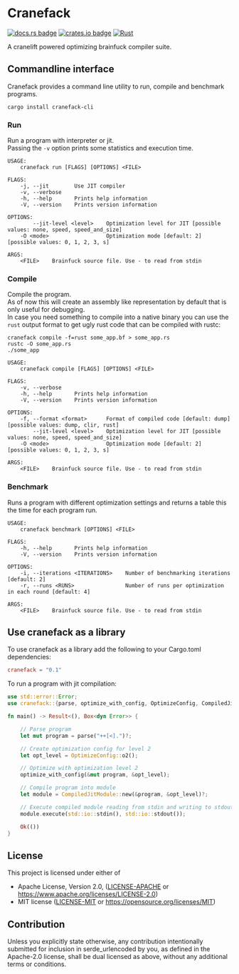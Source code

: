 # Cranefack

[![docs.rs badge](https://docs.rs/cranefack/badge.svg)](https://docs.rs/cranefack/)
[![crates.io badge](https://img.shields.io/crates/v/cranefack.svg)](https://crates.io/crates/cranefack/)
[![Rust](https://github.com/vstroebel/cranefack/actions/workflows/rust.yml/badge.svg)](https://github.com/vstroebel/cranefack/actions/workflows/rust.yml)

A cranelift powered optimizing brainfuck compiler suite.

## Commandline interface

Cranefack provides a command line utility to run, compile and benchmark programs.

```shell
cargo install cranefack-cli
```

### Run

Run a program with interpreter or jit.<br>
Passing the `-v` option prints some statistics and execution time.

```text
USAGE:
    cranefack run [FLAGS] [OPTIONS] <FILE>

FLAGS:
    -j, --jit        Use JIT compiler
    -v, --verbose    
    -h, --help       Prints help information
    -V, --version    Prints version information

OPTIONS:
        --jit-level <level>    Optimization level for JIT [possible values: none, speed, speed_and_size]
    -O <mode>                  Optimization mode [default: 2]  [possible values: 0, 1, 2, 3, s]

ARGS:
    <FILE>    Brainfuck source file. Use - to read from stdin
```

### Compile

Compile the program.<br>
As of now this will create an assembly like representation by default that is only useful for debugging.<br>
In case you need something to compile into a native binary you can use the `rust` output format to get ugly rust code
that can be compiled with rustc:

```shell
cranefack compile -f=rust some_app.bf > some_app.rs
rustc -O some_app.rs
./some_app
```

```text
USAGE:
    cranefack compile [FLAGS] [OPTIONS] <FILE>

FLAGS:
    -v, --verbose    
    -h, --help       Prints help information
    -V, --version    Prints version information

OPTIONS:
    -f, --format <format>      Format of compiled code [default: dump]  [possible values: dump, clir, rust]
        --jit-level <level>    Optimization level for JIT [possible values: none, speed, speed_and_size]
    -O <mode>                  Optimization mode [default: 2]  [possible values: 0, 1, 2, 3, s]

ARGS:
    <FILE>    Brainfuck source file. Use - to read from stdin
```

### Benchmark

Runs a program with different optimization settings and returns a table this the time for each program run.

```text
USAGE:
    cranefack benchmark [OPTIONS] <FILE>

FLAGS:
    -h, --help       Prints help information
    -V, --version    Prints version information

OPTIONS:
    -i, --iterations <ITERATIONS>    Number of benchmarking iterations [default: 2]
    -r, --runs <RUNS>                Number of runs per optimization in each round [default: 4]

ARGS:
    <FILE>    Brainfuck source file. Use - to read from stdin
```

## Use cranefack as a library

To use cranefack as a library add the following to your Cargo.toml dependencies:

```toml
cranefack = "0.1"
```

To run a program with jit compilation:

```rust
use std::error::Error;
use cranefack::{parse, optimize_with_config, OptimizeConfig, CompiledJitModule};

fn main() -> Result<(), Box<dyn Error>> {

    // Parse program
    let mut program = parse("++[<].")?;

    // Create optimization config for level 2
    let opt_level = OptimizeConfig::o2();

    // Optimize with optimization level 2
    optimize_with_config(&mut program, &opt_level);

    // Compile program into module
    let module = CompiledJitModule::new(&program, &opt_level)?;

    // Execute compiled module reading from stdin and writing to stdout
    module.execute(std::io::stdin(), std::io::stdout());

    Ok(())
}
```

## License

This project is licensed under either of

* Apache License, Version 2.0, ([LICENSE-APACHE](LICENSE-APACHE) or https://www.apache.org/licenses/LICENSE-2.0)
* MIT license ([LICENSE-MIT](LICENSE-MIT) or https://opensource.org/licenses/MIT)

## Contribution

Unless you explicitly state otherwise, any contribution intentionally submitted for inclusion in serde_urlencoded by
you, as defined in the Apache-2.0 license, shall be dual licensed as above, without any additional terms or conditions.

